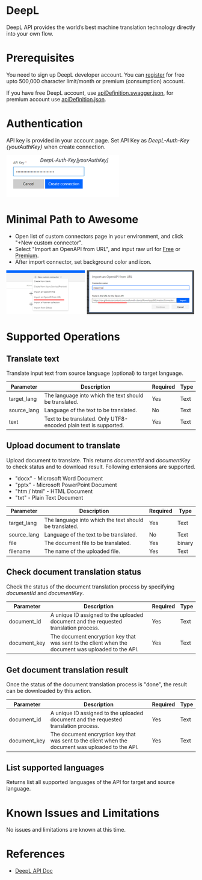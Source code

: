 # DeepL

DeepL API provides the world’s best machine translation technology directly into your own flow.

# Prerequisites

You need to sign up DeepL developer account. You can [register](https://www.deepl.com/pro-api?cta=header-pro/) for free upto 500,000 character limit/month or premium (consumption) account.

If you have free DeepL account, use [apiDefinition.swagger.json](./apiDefinition.swagger.json), for premium account use [apiDefinition.json](./apiDefinition.json).

# Authentication

API key is provided in your account page. Set API Key as *DeepL-Auth-Key {yourAuthKey}* when create connection.

<img src="./media/apikey.png" alt="apikey" width="300px"/>


# Minimal Path to Awesome

* Open list of custom connectors page in your environment, and click "+New custom connector".
* Select "Import an OpenAPI from URL", and input raw url for [Free](https://raw.githubusercontent.com/mofumofu-dance/PowerApps365/master/Connectors/DeepL/apiDefinition.free.json) or [Premium](https://raw.githubusercontent.com/mofumofu-dance/PowerApps365/master/Connectors/DeepL/apiDefinition.json).
* After import connector, set background color and icon.

<img src="./media/create_connector.png" alt="apikey" width="500px"/>

# Supported Operations

## Translate text

Translate input text from source language (optional) to target language.

Parameter | Description|Required | Type
---|---|---|---
target_lang | The language into which the text should be translated.|Yes | Text
source_lang | Language of the text to be translated.|No | Text
text | Text to be translated. Only UTF8-encoded plain text is supported.|Yes | Text

## Upload document to translate

Upload document to translate. This returns *documentId* and *documentKey* to check status and to download result.
Following extensions are supported.
- "docx" - Microsoft Word Document
- "pptx" - Microsoft PowerPoint Document
- "htm / html" - HTML Document
- "txt" - Plain Text Document

Parameter | Description|Required | Type
---|---|---|---
target_lang | The language into which the text should be translated.|Yes | Text
source_lang | Language of the text to be translated.|No | Text
file | The document file to be translated. |Yes | binary
filename | The name of the uploaded file.|Yes | Text

## Check document translation status
Check the status of the document translation process by specifying *documentId* and *documentKey*.

Parameter | Description|Required | Type
---|---|---|---
document_id | A unique ID assigned to the uploaded document and the requested translation process. |Yes | Text
document_key | The document encryption key that was sent to the client when the document was uploaded to the API.|Yes | Text

## Get document translation result

Once the status of the document translation process is "done", the result can be downloaded by this action.

Parameter | Description|Required | Type
---|---|---|---
document_id | A unique ID assigned to the uploaded document and the requested translation process. |Yes | Text
document_key | The document encryption key that was sent to the client when the document was uploaded to the API.|Yes | Text

## List supported languages

Returns list all supported languages of the API for target and source language.

# Known Issues and Limitations

No issues and limitations are known at this time.

# References

- [DeepL API Doc](https://www.deepl.com/docs-api)

